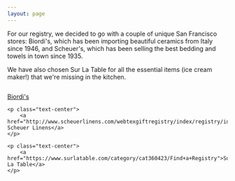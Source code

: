```yaml
---
layout: page
---
```


For our registry, we decided to go with a couple of unique San Francisco stores: Biordi's, which has been importing beautiful ceramics from Italy since 1946, and Scheuer's, which has been selling the best bedding and towels in town since 1935. 

We have also chosen Sur La Table for all the essential items (ice cream maker!) that we're missing in the kitchen.

<div style="margin-top: 2em">
	<p class="text-center">
		<a href="https://www.biordi.com/wedding-registry/shop/findRegistry.php">Biordi's</a>
	</p>

	<p class="text-center">
		<a href="http://www.scheuerlinens.com/webtexgiftregistry/index/registry/id/SE87PGY9TFHA/">Samuel Scheuer Linens</a>
	</p>

	<p class="text-center">
		<a href="https://www.surlatable.com/category/cat360423/Find+a+Registry">Sur La Table</a>
	</p>
</div>